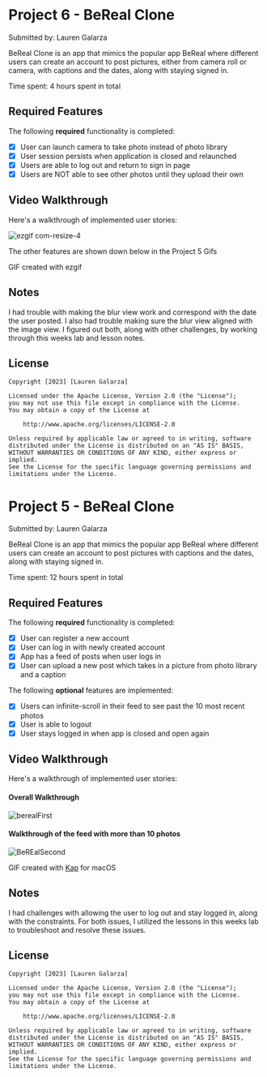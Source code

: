 # Project 6 - BeReal Clone

Submitted by: Lauren Galarza

BeReal Clone is an app that mimics the popular app BeReal where different users can create an account to post pictures, either from camera roll or camera, with captions and the dates, along with staying signed in. 

Time spent: 4 hours spent in total

## Required Features

The following **required** functionality is completed:

- [x] User can launch camera to take photo instead of photo library
- [x] User session persists when application is closed and relaunched
- [x] Users are able to log out and return to sign in page
- [x] Users are NOT able to see other photos until they upload their own	
 
## Video Walkthrough

Here's a walkthrough of implemented user stories:

![ezgif com-resize-4](https://user-images.githubusercontent.com/92804326/229665649-fa0a5817-0c83-485c-b3bf-f551244872fe.gif)


The other features are shown down below in the Project 5 Gifs

GIF created with ezgif

## Notes

I had trouble with making the blur view work and correspond with the date the user posted. I also had trouble making sure the blur view aligned with the image view. I figured out both, along with other challenges, by working through this weeks lab and lesson notes.

## License

    Copyright [2023] [Lauren Galarza]

    Licensed under the Apache License, Version 2.0 (the "License");
    you may not use this file except in compliance with the License.
    You may obtain a copy of the License at

        http://www.apache.org/licenses/LICENSE-2.0

    Unless required by applicable law or agreed to in writing, software
    distributed under the License is distributed on an "AS IS" BASIS,
    WITHOUT WARRANTIES OR CONDITIONS OF ANY KIND, either express or implied.
    See the License for the specific language governing permissions and
    limitations under the License.
    
    
# Project 5 - BeReal Clone

Submitted by: Lauren Galarza

BeReal Clone is an app that mimics the popular app BeReal where different users can create an account to post pictures with captions and the dates, along with staying signed in.  

Time spent: 12 hours spent in total

## Required Features

The following **required** functionality is completed:

- [x] User can register a new account
- [x] User can log in with newly created account
- [x] App has a feed of posts when user logs in
- [x] User can upload a new post which takes in a picture from photo library and a caption	
 
The following **optional** features are implemented:

- [x] Users can infinite-scroll in their feed to see past the 10 most recent photos
- [x] User is able to logout
- [x] User stays logged in when app is closed and open again	

## Video Walkthrough

Here's a walkthrough of implemented user stories:

#### Overall Walkthrough
![berealFirst](https://user-images.githubusercontent.com/92804326/227985318-da41da0f-c455-4552-9661-7607ea2bbe88.gif)

#### Walkthrough of the feed with more than 10 photos
![BeREalSecond](https://user-images.githubusercontent.com/92804326/227985699-717f933e-b47e-4963-8c54-95bf9ee7999c.gif)

GIF created with [Kap](https://getkap.co/) for macOS


## Notes

I had challenges with allowing the user to log out and stay logged in, along with the constraints. For both issues, I utilized the lessons in this weeks lab to troubleshoot and resolve these issues.

## License

    Copyright [2023] [Lauren Galarza]

    Licensed under the Apache License, Version 2.0 (the "License");
    you may not use this file except in compliance with the License.
    You may obtain a copy of the License at

        http://www.apache.org/licenses/LICENSE-2.0

    Unless required by applicable law or agreed to in writing, software
    distributed under the License is distributed on an "AS IS" BASIS,
    WITHOUT WARRANTIES OR CONDITIONS OF ANY KIND, either express or implied.
    See the License for the specific language governing permissions and
    limitations under the License.
